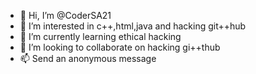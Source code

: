 - 👋 Hi, I’m @CoderSA21
- 👀 I’m interested in c++,html,java and hacking git++hub
- 🌱 I’m currently learning ethical hacking
- 💞️ I’m looking to collaborate on hacking gi++thub
- 📫 Send an anonymous message

<!---
CoderSA21/CoderSA21 is a ✨ special ✨ repository because its `README.md` (this file) appears on your GitHub profile.
You can click the Preview link to take a look at your changes.
--->

